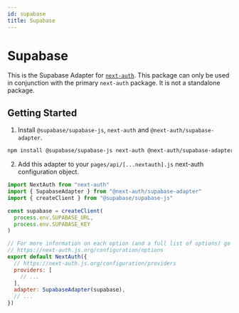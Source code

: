 ```yaml
---
id: supabase
title: Supabase
---
```


# Supabase

This is the Supabase Adapter for [`next-auth`](https://next-auth.js.org). This package can only be used in conjunction with the primary `next-auth` package. It is not a standalone package.

## Getting Started

1. Install `@supabase/supabase-js`, `next-auth` and `@next-auth/supabase-adapter`.

```bash npm2yarn2pnpm
npm install @supabase/supabase-js next-auth @next-auth/supabase-adapter
```

2. Add this adapter to your `pages/api/[...nextauth].js` next-auth configuration object.

```js
import NextAuth from "next-auth"
import { SupabaseAdapter } from "@next-auth/supabase-adapter"
import { createClient } from "@supabase/supabase-js"

const supabase = createClient(
  process.env.SUPABASE_URL,
  process.env.SUPABASE_KEY
)

// For more information on each option (and a full list of options) go to
// https://next-auth.js.org/configuration/options
export default NextAuth({
  // https://next-auth.js.org/configuration/providers
  providers: [
    // ...
  ],
  adapter: SupabaseAdapter(supabase),
  // ...
})
```
